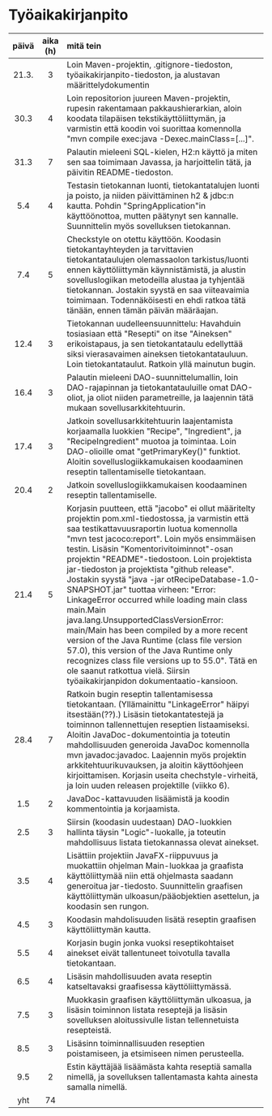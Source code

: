 # Työaikakirjanpito

| päivä | aika (h)  | mitä tein  |
| :----:|:---------:| :----------|
| 21.3. | 3         | Loin Maven-projektin, .gitignore-tiedoston, työaikakirjanpito-tiedoston, ja alustavan määrittelydokumentin |
| 30.3  | 4         | Loin repositorion juureen Maven-projektin, rupesin rakentamaan pakkaushierarkian, aloin koodata tilapäisen tekstikäyttöliittymän, ja varmistin että koodin voi suorittaa komennolla "mvn compile exec:java -Dexec.mainClass=[...]".
| 31.3  | 7         | Palautin mieleeni SQL-kielen, H2:n käyttö ja miten sen saa toimimaan Javassa, ja harjoittelin tätä, ja päivitin README-tiedoston.
| 5.4   | 4         | Testasin tietokannan luonti, tietokantatalujen luonti ja poisto, ja niiden päivittäminen h2 & jdbc:n kautta. Pohdin "SpringApplication"in käyttöönottoa, mutten päätynyt sen kannalle. Suunnittelin myös sovelluksen tietokannan.
| 7.4   | 5         | Checkstyle on otettu käyttöön. Koodasin tietokantayhteyden ja tarvittavien tietokantataulujen olemassaolon tarkistus/luonti ennen käyttöliittymän käynnistämistä, ja alustin sovelluslogiikan metodeilla alustaa ja tyhjentää tietokannan. Jostakin syystä en saa viiteavaimia toimimaan. Todennäköisesti en ehdi ratkoa tätä tänään, ennen tämän päivän määräajan.
| 12.4  | 3         | Tietokannan uudelleensuunnittelu: Havahduin tosiasiaan että "Resepti" on itse "Aineksen" erikoistapaus, ja sen tietokantataulu edellyttää siksi vierasavaimen aineksen tietokantatauluun. Loin tietokantataulut. Ratkoin yllä mainutun bugin. 
| 16.4  | 3         | Palautin mieleeni DAO-suunnittelumallin, loin DAO-rajapinnan ja tietokantatauluille omat DAO-oliot, ja oliot niiden parametreille, ja laajennin tätä mukaan sovellusarkkitehtuurin.
| 17.4  | 3         | Jatkoin sovellusarkkitehtuurin laajentamista korjaamalla  luokkien "Recipe", "Ingredient", ja "RecipeIngredient" muotoa ja toimintaa. Loin DAO-olioille omat "getPrimaryKey()" funktiot. Aloitin sovelluslogiikkamukaisen koodaaminen reseptin tallentamiselle tietokantaan.
| 20.4  | 2         | Jatkoin sovelluslogiikkamukaisen koodaaminen reseptin tallentamiselle.
| 21.4  | 5         | Korjasin puutteen, että "jacobo" ei ollut määritelty projektin pom.xml-tiedostossa, ja varmistin että saa testikattavuusraportin luotua komennolla "mvn test jacoco:report". Loin myös ensimmäisen testin. Lisäsin "Komentorivitoiminnot"-osan projektin "README"-tiedostoon. Loin projektista jar-tiedoston ja projektista "github release". Jostakin syystä "java -jar otRecipeDatabase-1.0-SNAPSHOT.jar" tuottaa virheen: "Error: LinkageError occurred while loading main class main.Main java.lang.UnsupportedClassVersionError: main/Main has been compiled by a more recent version of the Java Runtime (class file version 57.0), this version of the Java Runtime only recognizes class file versions up to 55.0". Tätä en ole saanut ratkottua vielä. Siirsin työaikakirjanpidon dokumentaatio-kansioon.
| 28.4  | 7         | Ratkoin bugin reseptin tallentamisessa tietokantaan. (Yllämainittu "LinkageError" häipyi itsestään(??).) Lisäsin tietokantatestejä ja toiminnon tallennettujen reseptien listaamiseksi. Aloitin JavaDoc-dokumentointia ja toteutin mahdollisuuden generoida JavaDoc komennolla mvn javadoc:javadoc. Laajennin myös projektin arkkitehtuurikuvauksen, ja aloitin käyttöohjeen kirjoittamisen. Korjasin useita chechstyle-virheitä, ja loin uuden releasen projektille (viikko 6).
| 1.5   | 2         | JavaDoc-kattavuuden lisäämistä ja koodin kommentointia ja korjaamista.
| 2.5   | 3         | Siirsin (koodasin uudestaan) DAO-luokkien hallinta täysin "Logic"-luokalle, ja toteutin mahdollisuus listata tietokannassa olevat ainekset.
| 3.5   | 4         | Lisättiin projektiin JavaFX-riippuvuus ja muokattiin ohjelman Main-luokkaa ja graafista käyttöliittymää niin että ohjelmasta saadann generoitua jar-tiedosto. Suunnittelin graafisen käyttöliittymän ulkoasun/pääobjektien asettelun, ja koodasin sen rungon.
| 4.5   | 3         | Koodasin mahdolisuuden lisätä reseptin graafisen käyttöliittymän kautta.
| 5.5   | 4         | Korjasin bugin jonka vuoksi reseptikohtaiset ainekset eivät tallentuneet toivotulla tavalla tietokantaan.
| 6.5   | 4         | Lisäsin mahdollisuuden avata reseptin katseltavaksi graafisessa käyttöliittymässä.
| 7.5   | 3         | Muokkasin graafisen käyttöliittymän ulkoasua, ja lisäsin toiminnon listata reseptejä ja lisäsin sovelluksen aloitussivulle listan tellennetuista resepteistä.
| 8.5   | 3         | Lisäsinn toiminnallisuuden reseptien poistamiseen, ja etsimiseen nimen perusteella.
| 9.5   | 2         | Estin käyttäjää lisäämästa kahta reseptiä samalla nimellä, ja sovelluksen tallentamasta kahta ainesta samalla nimellä.
| yht   | 74        | 
